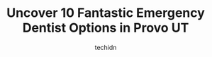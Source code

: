 ---
layout: ampstory
image: https://i0.wp.com/www.depkes.org/wp-content/uploads/2023/06/emergency-dentist-0-in-provo-ut-1685806740.jpeg?resize=640,853
author: techidn
featured: false
description: Discover the impressive array of Emergency Dentist options in Provo UT, where you can find 10 of the largest Emergency Dentist establishments in the area. From renowned classics to hidden ge
title: Uncover 10 Fantastic Emergency Dentist Options in Provo UT
cover:
   title: Uncover 10 Fantastic Emergency Dentist Options in Provo UT
   subtitle: Rickpate
   background: https://www.depkes.org/wp-content/uploads/2023/06/emergency-dentist-0-in-provo-ut-1685806740.jpeg

pages: 
 - layout: thirds
   top: <h1>#1 Downtown Dental</h1>
   bottom: "<p>It started off youre showing as a new patient needing a cleaning…if youve been to any other dentist it probably isnt covered. And then a slew of other re</p>"
   background: https://www.depkes.org/wp-content/uploads/2023/06/emergency-dentist-1-in-provo-ut-1685806741.jpeg
   backgroundblur: true
 - layout: thirds
   top: <h1>#2 Hammond Aesthetic & General Dentistry</h1>
   bottom: "<p>I had the BEST experience with Dr. Hammond and the whole staff!  I had a few old veneers on my front teeth that I always felt self conscious about, along with other work </p>"
   background: https://www.depkes.org/wp-content/uploads/2023/06/emergency-dentist-2-in-provo-ut-1685806742.jpeg
   cta:
      link: https://www.depkes.org/blog/uncover-10-fantastic-emergency-dentist-options-in-provo-ut/
      text: Uncover 10 Fantastic Emergency Dentist Options in Provo UT
 - layout: thirds
   top: <h1>#3 Matthews Smiles Dental</h1>
   bottom: "<p>3610 N University Ave, Provo, UT 84604, United States</p>"
   background: https://www.depkes.org/wp-content/uploads/2023/06/emergency-dentist-3-in-provo-ut-1685806742.jpeg
   cta:
      link: https://www.depkes.org/blog/uncover-10-fantastic-emergency-dentist-options-in-provo-ut/
      text: Uncover 10 Fantastic Emergency Dentist Options in Provo UT
 - layout: thirds
   top: <h1>#4 The Dental Center</h1>
   bottom: "<p>1344 S 800 E Suite 220, Orem, UT 84097, United States</p>"
   background: https://images.unsplash.com/photo-1553949345-eb786bb3f7ba?ixlib=rb-4.0.3&ixid=MnwxMjA3fDB8MHxwaG90by1wYWdlfHx8fGVufDB8fHx8&auto=format&fit=crop&w=640&h=853&q=80
   cta:
      link: https://www.depkes.org/blog/uncover-10-fantastic-emergency-dentist-options-in-provo-ut/
      text: Uncover 10 Fantastic Emergency Dentist Options in Provo UT
 - layout: thirds
   top: <h1>#5 Advanced Dental Care</h1>
   bottom: "<p>247 W 2230 N #101st, Provo, UT 84604, United States</p>"
   background: https://images.unsplash.com/photo-1510906594845-bc082582c8cc?ixlib=rb-4.0.3&ixid=MnwxMjA3fDB8MHxwaG90by1wYWdlfHx8fGVufDB8fHx8&auto=format&fit=crop&w=640&h=853&q=80
   cta:
      link: https://www.depkes.org/blog/uncover-10-fantastic-emergency-dentist-options-in-provo-ut/
      text: Uncover 10 Fantastic Emergency Dentist Options in Provo UT
 - layout: thirds
   top: <h1>#6 Timpview Dental</h1>
   bottom: "<p>3685 N 100 E St #B, Provo, UT 84604, United States</p>"
   background: https://images.unsplash.com/photo-1533735380053-eb8d0759b24a?ixlib=rb-4.0.3&ixid=MnwxMjA3fDB8MHxwaG90by1wYWdlfHx8fGVufDB8fHx8&auto=format&fit=crop&w=640&h=853&q=80
   cta:
      link: https://www.depkes.org/blog/uncover-10-fantastic-emergency-dentist-options-in-provo-ut/
      text: Uncover 10 Fantastic Emergency Dentist Options in Provo UT
 - layout: thirds
   top: <h1>#7 Pfeifferhorn Dental</h1>
   bottom: "<p>3330 N University Ave Ste A, Provo, UT 84604, United States</p>"
   background: https://images.unsplash.com/photo-1518640467707-6811f4a6ab73?ixlib=rb-4.0.3&ixid=MnwxMjA3fDB8MHxwaG90by1wYWdlfHx8fGVufDB8fHx8&auto=format&fit=crop&w=640&h=853&q=80
   cta:
      link: https://www.depkes.org/blog/uncover-10-fantastic-emergency-dentist-options-in-provo-ut/
      text: Uncover 10 Fantastic Emergency Dentist Options in Provo UT
 - layout: thirds
   middle: Continue reading...
   background: https://images.unsplash.com/photo-1531169509526-f8f1fdaa4a67?ixlib=rb-4.0.3&ixid=MnwxMjA3fDB8MHxwaG90by1wYWdlfHx8fGVufDB8fHx8&auto=format&fit=crop&w=640&h=853&q=80
   cta:
      link: https://www.depkes.org/blog/uncover-10-fantastic-emergency-dentist-options-in-provo-ut/
      text: Uncover 10 Fantastic Emergency Dentist Options in Provo UT
      
---